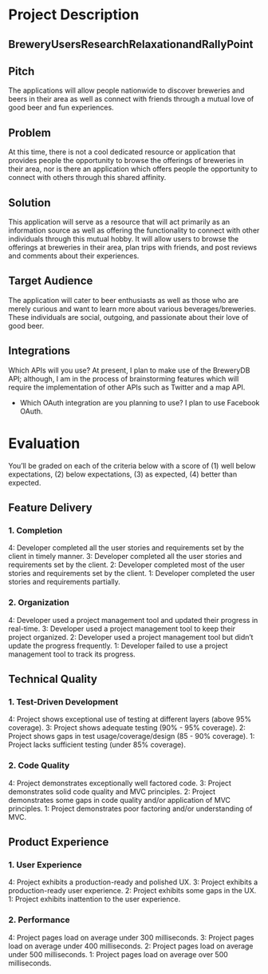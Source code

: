 # Project Description

## BreweryUsersResearchRelaxationandRallyPoint
## Pitch
The applications will allow people nationwide to discover breweries and beers in their area as well as connect with friends through a mutual love of good beer and fun experiences.
## Problem
At this time, there is not a cool dedicated resource or application that provides people the opportunity to browse the offerings of breweries in their area, nor is there an application which offers people the opportunity to connect with others through this shared affinity.
## Solution
This application will serve as a resource that will act primarily as an information source as well as
offering the functionality to connect with other
individuals through this mutual hobby. It will allow users to browse the offerings at breweries in their area, plan trips with friends, and post reviews and comments about their experiences.
## Target Audience
The application will cater to beer enthusiasts as well as those who are merely curious and want to learn more about various beverages/breweries. These individuals are social, outgoing, and passionate about their love of good beer.
## Integrations
Which APIs will you use?
At present, I plan to make use of the BreweryDB API; although, I am in the process of brainstorming features which will require the implementation of other APIs such as Twitter and a map API.
* Which OAuth integration are you planning to use?
I plan to use Facebook OAuth.

# Evaluation

You’ll be graded on each of the criteria below with a score of (1) well below expectations, (2) below expectations, (3) as expected, (4) better than expected.

## Feature Delivery

### 1. Completion

4: Developer completed all the user stories and requirements set by the client in timely manner.
3: Developer completed all the user stories and requirements set by the client.
2: Developer completed most of the user stories and requirements set by the client.
1: Developer completed the user stories and requirements partially.

### 2. Organization

4: Developer used a project management tool and updated their progress in real-time.
3: Developer used a project management tool to keep their project organized.
2: Developer used a project management tool but didn’t update the progress frequently.
1: Developer failed to use a project management tool to track its progress.

## Technical Quality

### 1. Test-Driven Development

4: Project shows exceptional use of testing at different layers (above 95% coverage).
3: Project shows adequate testing (90% - 95% coverage).
2: Project shows gaps in test usage/coverage/design (85 - 90% coverage).
1: Project lacks sufficient testing (under 85% coverage).

### 2. Code Quality

4: Project demonstrates exceptionally well factored code.
3: Project demonstrates solid code quality and MVC principles.
2: Project demonstrates some gaps in code quality and/or application of MVC principles.
1: Project demonstrates poor factoring and/or understanding of MVC.

## Product Experience

### 1. User Experience

4: Project exhibits a production-ready and polished UX.
3: Project exhibits a production-ready user experience.
2: Project exhibits some gaps in the UX.
1: Project exhibits inattention to the user experience.

### 2. Performance

4: Project pages load on average under 300 milliseconds.
3: Project pages load on average under 400 milliseconds.
2: Project pages load on average under 500 milliseconds.
1: Project pages load on average over 500 milliseconds.
